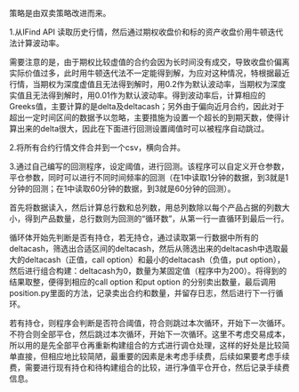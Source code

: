 
策略是由双卖策略改进而来。

1.从IFind API 读取历史行情，然后通过期权收盘价和标的资产收盘价用牛顿迭代法计算波动率。

需要注意的是，由于期权比较虚值的合约会因为长时间没有成交，导致收盘价偏离实际价值过多，此时用牛顿迭代法不一定能得到解，为应对这种情况，特根据最近行情，当期权为深度虚值且无法得到解时，用0.2作为默认波动率，当期权为深度实值且无法得到解时，用0.01作为默认波动率。得到波动率后，计算相应的Greeks值，主要计算的是delta及deltacash；另外由于偏向近月合约，因此对于超出一定时间区间的数据予以忽略，主要措施为设置一个超长的到期天数，使得计算出来的delta很大，因此在下面进行回测设置阈值时可以被程序自动跳过。

2.将所有合约行情文件合并到一个csv，横向合并。

3.通过自己编写的回测程序，设定阈值，进行回测。该程序可以自定义开仓参数，平仓参数，同时可以进行不同时间频率的回测（在1中读取1分钟的数据，到3就是1分钟的回测；在1中读取60分钟的数据，到3就是60分钟的回测）。

首先将数据读入，然后计算总行数和总列数，用总列数除以每个产品占据的列数大小，得到产品数量，总行数则为回测的“循环数”，从第一行一直循环到最后一行。

循环体开始先判断是否有持仓，若无持仓，通过读取第一行数据中所有的deltacash，筛选出合适区间的deltacash，然后从筛选出来的deltacash中选取最大的deltacash（正值，call option）和最小的deltacash（负值，put option），然后进行组合构建：deltacash为0，数量为某固定值（程序中为200）。将得到的结果取整，便得到相应的call option 和put option 的分别卖出数量，最后调用position.py里面的方法，记录卖出合约和数量，并留存日志，然后进行下一行循环。

若有持仓，则程序会判断是否符合阈值，符合则跳过本次循环，开始下一次循环。不符合则全部平仓，然后跳过本次循环，开始下一次循环。这里不考虑交易成本，所以用的是先全部平仓再重新构建组合的方式进行调仓处理，这样的好处是比较简单直接，但相应地比较简陋，最重要的因素是未考虑手续费，后续如果要考虑手续费，需要进行现有持仓和待构建组合的比较，进行净值平仓开仓，然后记录手续费信息。
